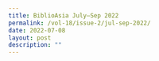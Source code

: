 ```yaml
---
title: BiblioAsia July–Sep 2022
permalink: /vol-18/issue-2/jul-sep-2022/
date: 2022-07-08
layout: post
description: ""
---
```



